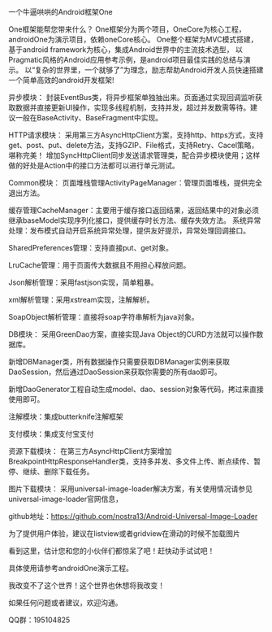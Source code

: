 一个牛逼哄哄的Android框架One

One框架能帮您带来什么？
One框架分为两个项目，OneCore为核心工程，androidOne为演示项目，依赖oneCore核心。
One整个框架为MVC模式搭建，基于android framework为核心，集成Android世界中的主流技术选型，
以Pragmatic风格的Android应用参考示例，是android项目最佳实践的总结与演示。
以“复杂的世界里，一个就够了”为理念，励志帮助Android开发人员快速搭建一个简单高效的android开发框架!


异步模块：
封装EventBus类，将异步框架单独抽出来。页面通过实现回调监听获取数据并直接更新UI操作，实现多线程机制，支持并发，超过并发数需等待。建议一般在BaseActivity、BaseFragment中实现。


HTTP请求模块：
采用第三方AsyncHttpClient方案，支持http、https方式，支持get、post、put、delete方法，支持GZIP、File格式，支持Retry、Cacel策略，堪称完美！
增加SyncHttpClient同步发送请求管理类，配合异步模块使用；这样做的好处是Action中的接口方法都可以进行单元测试。


Common模块：
页面堆栈管理ActivityPageManager：管理页面堆栈，提供完全退出方法。

缓存管理CacheManager：主要用于缓存接口返回结果，返回结果中的对象必须继承baseModel实现序列化接口，提供缓存时长方法、缓存失效方法。
系统异常处理：发布模式自动开启系统异常处理，提供友好提示，异常处理回调接口。

SharedPreferences管理：支持直接put、get对象。

LruCache管理：用于页面传大数据且不用担心释放问题。

Json解析管理：采用fastjson实现，简单粗暴。

xml解析管理：采用xstream实现，注解解析。

SoapObject解析管理：直接将soap字符串解析为java对象。


DB模块：
采用GreenDao方案，直接实现Java Object的CURD方法就可以操作数据库。 

新增DBManager类，所有数据操作只需要获取DBManager实例来获取DaoSession，然后通过DaoSession来获取你需要的所有dao即可。

新增DaoGenerator工程自动生成model、dao、session对象等代码，拷过来直接使用即可。


注解模块：集成butterknife注解框架


支付模块：集成支付宝支付


资源下载模块：
在第三方AsyncHttpClient方案增加BreakpointHttpResponseHandler类，支持多并发、多文件上传、断点续传、暂停、继续、删除下载任务。


图片下载模块：
采用universal-image-loader解决方案，有关使用情况请参见universal-image-loader官网信息，

github地址：https://github.com/nostra13/Android-Universal-Image-Loader

为了提供用户体验，建议在listview或者gridview在滑动的时候不加载图片


看到这里，估计您和您的小伙伴们都惊呆了吧！赶快动手试试吧！

具体使用请参考androidOne演示工程。

我改变不了这个世界！这个世界也休想将我改变！


如果任何问题或者建议，欢迎沟通。

QQ群：195104825
